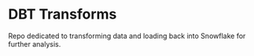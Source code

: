 # DBT Transforms
Repo dedicated to transforming data and loading back into Snowflake for further analysis.
